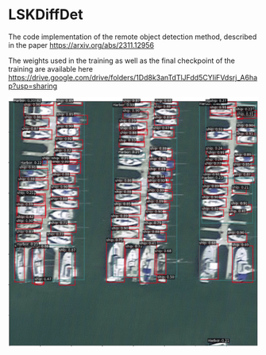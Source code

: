 # LSKDiffDet
The code implementation of the remote object detection method, described in the paper https://arxiv.org/abs/2311.12956

The weights used in the training as well as the final checkpoint of the training are available here https://drive.google.com/drive/folders/1Dd8k3anTdTlJFdd5CYIiFVdsrj_A6hap?usp=sharing

![alt text](https://github.com/SashaMatsun/LSKDiffDet/blob/main/images/1.png)
